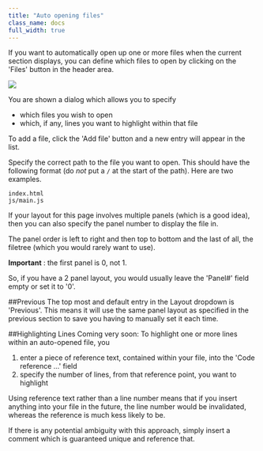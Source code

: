 ```yaml
---
title: "Auto opening files"
class_name: docs
full_width: true
---
```


If you want to automatically open up one or more files when the current section displays, you can define which files to open by clicking on the 'Files' button in the header area.

![](/img/docs/guides/files.png)

You are shown a dialog which allows you to specify

- which files you wish to open
- which, if any, lines you want to highlight within that file

To add a file, click the 'Add file' button and a new entry will appear in the list.

Specify the correct path to the file you want to open. This should have the following format (do *not* put a `/` at the start of the path). Here are two examples.


```
index.html
js/main.js
```

If your layout for this page involves multiple panels (which is a good idea), then you can also specify the panel number to display the file in.

The panel order is left to right and then top to bottom and the last of all, the filetree (which you would rarely want to use).

**Important** : the first panel is 0, not 1.

So, if you have a 2 panel layout, you would usually leave the 'Panel#' field empty or set it to '0'.

##Previous
The top most and default entry in the Layout dropdown is 'Previous'. This means it will use the same panel layout as specified in the previous section to save you having to manually set it each time.

##Highlighting Lines
Coming very soon: To highlight one or more lines within an auto-opened file, you 

1. enter a piece of reference text, contained within your file, into the 'Code reference ...' field
2. specify the number of lines, from that reference point, you want to highlight

Using reference text rather than a line number means that if you insert anything into your file in the future, the line number would be invalidated, whereas the reference is much kess likely to be.

If there is any potential ambiguity with this approach, simply insert a comment which is guaranteed unique and reference that.
